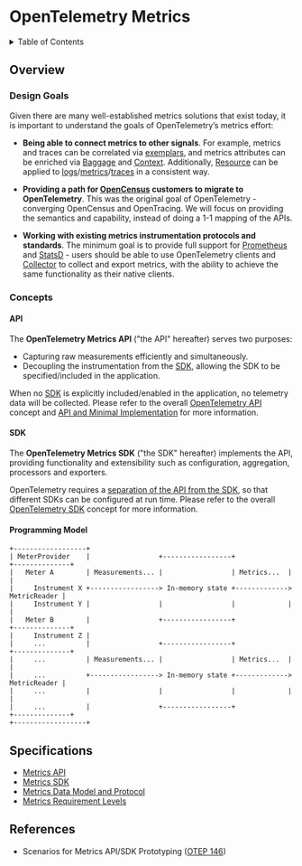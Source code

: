 <!--- Hugo front matter used to generate the website version of this page:
linkTitle: Metrics
path_base_for_github_subdir:
  from: tmp/otel/specification/metrics/_index.md
  to: metrics/README.md
--->

# OpenTelemetry Metrics

<details>
<summary>Table of Contents</summary>

<!-- toc -->

- [Overview](#overview)
  * [Design Goals](#design-goals)
  * [Concepts](#concepts)
    + [API](#api)
    + [SDK](#sdk)
    + [Programming Model](#programming-model)
- [Specifications](#specifications)
- [References](#references)

<!-- tocstop -->

</details>

## Overview

### Design Goals

Given there are many well-established metrics solutions that exist today, it is
important to understand the goals of OpenTelemetry’s metrics effort:

* **Being able to connect metrics to other signals**. For example, metrics and
  traces can be correlated via [exemplars](data-model.md#exemplars), and metrics attributes can be enriched
  via [Baggage](../baggage/api.md) and [Context](../context/README.md).
  Additionally, [Resource](../resource/sdk.md) can be applied to
  [logs](../overview.md#log-signal)/[metrics](../overview.md#metric-signal)/[traces](../overview.md#tracing-signal)
  in a consistent way.

* **Providing a path for [OpenCensus](https://opencensus.io/) customers to
  migrate to OpenTelemetry**. This was the original goal of OpenTelemetry -
  converging OpenCensus and OpenTracing. We will focus on providing the
  semantics and capability, instead of doing a 1-1 mapping of the APIs.

* **Working with existing metrics instrumentation protocols and standards**. The
  minimum goal is to provide full support for
  [Prometheus](https://prometheus.io/) and
  [StatsD](https://github.com/statsd/statsd) - users should be able to use
  OpenTelemetry clients and [Collector](../overview.md#collector) to collect and
  export metrics, with the ability to achieve the same functionality as their
  native clients.

### Concepts

#### API

The **OpenTelemetry Metrics API** ("the API" hereafter) serves two purposes:

* Capturing raw measurements efficiently and simultaneously.
* Decoupling the instrumentation from the [SDK](#sdk), allowing the SDK to be
  specified/included in the application.

When no [SDK](#sdk) is explicitly included/enabled in the application, no
telemetry data will be collected. Please refer to the overall [OpenTelemetry
API](../overview.md#api) concept and [API and Minimal
Implementation](../library-guidelines.md#api-and-minimal-implementation) for
more information.

#### SDK

The **OpenTelemetry Metrics SDK** ("the SDK" hereafter) implements the API,
providing functionality and extensibility such as configuration, aggregation,
processors and exporters.

OpenTelemetry requires a [separation of the API from the
SDK](../library-guidelines.md#requirements), so that different SDKs can be
configured at run time. Please refer to the overall [OpenTelemetry
SDK](../overview.md#sdk) concept for more information.

#### Programming Model

```text
+------------------+
| MeterProvider    |                 +-----------------+             +--------------+
|   Meter A        | Measurements... |                 | Metrics...  |              |
|     Instrument X +-----------------> In-memory state +-------------> MetricReader |
|     Instrument Y |                 |                 |             |              |
|   Meter B        |                 +-----------------+             +--------------+
|     Instrument Z |
|     ...          |                 +-----------------+             +--------------+
|     ...          | Measurements... |                 | Metrics...  |              |
|     ...          +-----------------> In-memory state +-------------> MetricReader |
|     ...          |                 |                 |             |              |
|     ...          |                 +-----------------+             +--------------+
+------------------+
```

## Specifications

* [Metrics API](./api.md)
* [Metrics SDK](./sdk.md)
* [Metrics Data Model and Protocol](./data-model.md)
* [Metrics Requirement Levels](./metric-requirement-level.md)

## References

* Scenarios for Metrics API/SDK Prototyping ([OTEP
  146](https://github.com/open-telemetry/oteps/blob/main/text/metrics/0146-metrics-prototype-scenarios.md))

